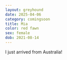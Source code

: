 ```yaml
---
layout: greyhound
date: 2025-04-06
category: comingsoon
title: Mia
color: red fawn
sex: female
dob: 2021-08-14
---
```

I just arrived from Australia!
